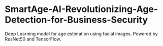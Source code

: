 # SmartAge-AI-Revolutionizing-Age-Detection-for-Business-Security
Deep Learning model for age estimation using facial images. Powered by ResNet50 and TensorFlow.
